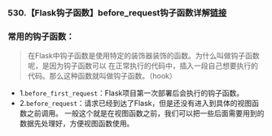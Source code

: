 ### 530.【Flask钩子函数】before_request钩子函数详解[链接](http://wangkaixiang.cn/python-flask/di-shi-zhang-ff1a-shang-xia-wen.html)

### 常用的钩子函数：
> 在Flask中钩子函数是使用特定的装饰器装饰的函数。为什么叫做钩子函数呢，是因为钩子函数可以
> 在正常执行的代码中，插入一段自己想要执行的代码。那么这种函数就叫做钩子函数。（hook）
* 1.`before_first_request`：Flask项目第一次部署后会执行的钩子函数。
* 2.`before_request`：请求已经到达了Flask，但是还没有进入到具体的视图函数之前调用。
    一般这个就是在视图函数之前，我们可以把一些后面需要用到的数据先处理好，方便视图函数使用。
